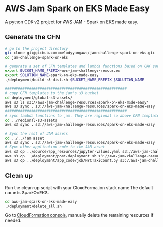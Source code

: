 # AWS Jam Spark on EKS Made Easy
A python CDK v2 project for AWS JAM - Spark on EKS made easy.

## Generate the CFN
```bash
# go to the project directory
git clone git@github.com:melodyyangaws/jam-challenge-spark-on-eks.git
cd jam-challenge-spark-on-eks

# generate a set of CFN templates and lambda functions based on CDK source code
export BUCKET_NAME_PREFIX=aws-jam-challenge-resources
export SOLUTION_NAME=spark-on-eks-made-easy
./deployment/build-s3-dist.sh $BUCKET_NAME_PREFIX $SOLUTION_NAME

########################################################
# copy CFN templates to the jam's s3 bucket
cd deployment/global-s3-assets/
aws s3 ls s3://aws-jam-challenge-resources/spark-on-eks-made-easy/
aws s3 sync . s3://aws-jam-challenge-resources/spark-on-eks-made-easy
########################################################
# sync lambda functions to jam. They are regional so above CFN templates map to these files dynamically based on ${AWS_REGION}.
cd ../regional-s3-assets
aws s3 sync . s3://aws-jam-challenge-resources/spark-on-eks-made-easy

# Sync the rest of JAM assets
cd ../../jam_asset
aws s3 sync . s3://aws-jam-challenge-resources/spark-on-eks-made-easy
# Sync other application code to the JAM asset
aws s3 cp ../source/app_resources/jupyter-values.yaml s3://aws-jam-challenge-resources/spark-on-eks-made-easy/jupyter-values.yaml
aws s3 cp ../deployment/post-deployment.sh s3://aws-jam-challenge-resources/spark-on-eks-made-easy/post-deployment.sh
aws s3 cp ../deployment/app_code/job/NYCTaxiCount.py s3://aws-jam-challenge-resources/spark-on-eks-made-easy/NYCTaxiCount.py
```

## Clean up
Run the clean-up script with your CloudFormation stack name.The default name is SparkOnEKS. 
```bash
cd aws-jam-spark-on-eks-made-easy
./deployment/delete_all.sh
```
Go to [CloudFormation console](https://console.aws.amazon.com/cloudformation/home?region=us-east-1), manually delete the remaining resources if needed.
